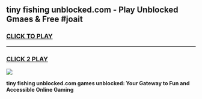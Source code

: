 
## tiny fishing unblocked.com - Play Unblocked Gmaes & Free #joait
<h3>
<a href="https://news.freeplayer.one?title=tiny_fishing_unblocked.com&ref=24F">CLICK TO PLAY</a></h3>
<hr>

<h3>
<a href="https://news.freeplayer.one?title=tiny_fishing_unblocked.com&ref=24F">CLICK 2 PLAY</a>
  
</h3>

<a href="https://news.freeplayer.one?title=tiny_fishing_unblocked.com&ref=24F/"><img src="https://clearcache.store/games.png"></a>


**tiny fishing unblocked.com games unblocked: Your Gateway to Fun and Accessible Online Gaming**
